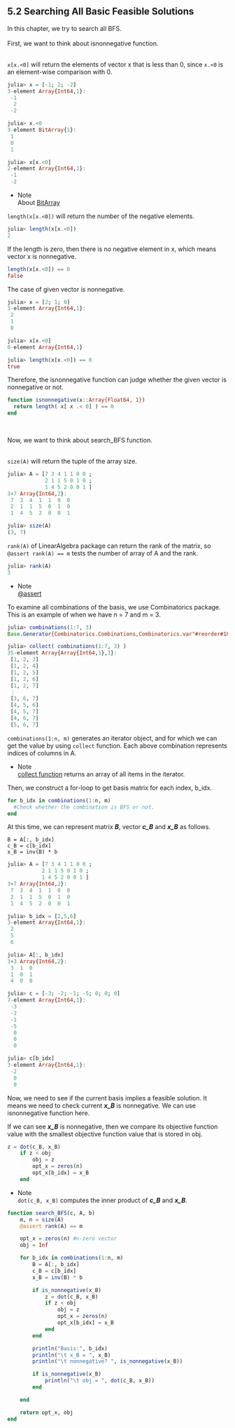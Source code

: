 ## 5.2 Searching All Basic Feasible Solutions  
In this chapter, we try to search all BFS.  
<br>
First, we want to think about isnonnegative function.  
<br>

```x[x.<0]``` will return the elements of vector x that is less than 0, since ```x.<0``` is an element-wise comparison with 0.  

```julia
julia> x = [-1; 2; -2]
3-element Array{Int64,1}:
 -1
  2
 -2

julia> x.<0
3-element BitArray{1}:
 1
 0
 1

julia> x[x.<0]
2-element Array{Int64,1}:
 -1
 -2
```
- Note  
About [BitArray](https://docs.julialang.org/en/v1/base/arrays/#Base.BitArray-Tuple{UndefInitializer,Vararg{Integer,N}%20where%20N}
)

```length(x[x.<0])``` will return the number of the negative elements. 
```julia
julia> length(x[x.<0])
2
```

If the length is zero, then there is no negative element in x, which means vector x is nonnegative.
```julia
length(x[x.<0]) == 0
false
```

The case of given vector is nonnegative.
```julia
julia> x = [2; 1; 0]
3-element Array{Int64,1}:
 2
 1
 0

julia> x[x.<0]
0-element Array{Int64,1}

julia> length(x[x.<0]) == 0
true
```

Therefore, the isnonnegative function can judge whether the given vector is nonnegative or not.
```julia
function isnonnegative(x::Array{Float64, 1})
  return length( x[ x .< 0] ) == 0
end
```
<br>

Now, we want to think about search_BFS function.  
<br>

```size(A)``` will return the tuple of the array size.
```julia
julia> A = [7 3 4 1 1 0 0 ;
            2 1 1 5 0 1 0 ;
            1 4 5 2 0 0 1 ]
3×7 Array{Int64,2}:
 7  3  4  1  1  0  0
 2  1  1  5  0  1  0
 1  4  5  2  0  0  1

julia> size(A)
(3, 7)
```

```rank(A)``` of LinearAlgebra package can return the rank of the matrix, so ```@assert rank(A) == m``` tests the number of array of A and the rank.
```julia
julia> rank(A)
3
```
- Note  
[@assert](https://docs.julialang.org/en/v1/base/base/#Base.@assert)

To examine all combinations of the basis, we use Combinatorics package. This is an example of when we have n = 7 and m = 3.
```julia
julia> combinations(1:7, 3)
Base.Generator{Combinatorics.Combinations,Combinatorics.var"#reorder#10"{UnitRange{Int64}}}(Combinatorics.var"#reorder#10"{UnitRange{Int64}}(1:7), Combinatorics.Combinations(7, 3))

julia> collect( combinations(1:7, 3) )
35-element Array{Array{Int64,1},1}:
 [1, 2, 3]
 [1, 2, 4]
 [1, 2, 5]
 [1, 2, 6]
 [1, 2, 7]
 ⋮
 [3, 6, 7]
 [4, 5, 6]
 [4, 5, 7]
 [4, 6, 7]
 [5, 6, 7]
```
```combinations(1:n, m)``` generates an iterator object, and for which we can get the value by using ```collect``` function. Each above combination represents indices of columns in A.
- Note  
[collect function](https://docs.julialang.org/en/v1/base/collections/#Base.collect-Tuple{Any}) returns an array of all items in the iterator.

Then, we construct a for-loop to get basis matrix for each index, b_idx.
```julia
for b_idx in combinations(1:n, m)
  #Check whether the combination is BFS or not.
end
```

At this time, we can represent matrix ***B***, vector ***c_B*** and ***x_B*** as follows.
```
B = A[:, b_idx]
c_B = c[b_idx]
x_B = inv(B) * b
```

```julia
julia> A = [7 3 4 1 1 0 0 ;
           2 1 1 5 0 1 0 ;
           1 4 5 2 0 0 1 ]
3×7 Array{Int64,2}:
 7  3  4  1  1  0  0
 2  1  1  5  0  1  0
 1  4  5  2  0  0  1

julia> b_idx = [2,5,6]
3-element Array{Int64,1}:
 2
 5
 6

julia> A[:, b_idx]
3×3 Array{Int64,2}:
 3  1  0
 1  0  1
 4  0  0

julia> c = [-3; -2; -1; -5; 0; 0; 0]
7-element Array{Int64,1}:
 -3
 -2
 -1
 -5
  0
  0
  0

julia> c[b_idx]
3-element Array{Int64,1}:
 -2
  0
  0
```

Now, we need to see if the current basis implies a feasible solution. It means we need to check current ***x_B*** is nonnegative. We can use isnonnegative function here.

If we can see ***x_B*** is nonnegative, then we compare its objective function value with the smallest objective function value that is stored in obj.
```julia
z = dot(c_B, x_B)
    if z < obj
        obj = z
        opt_x = zeros(n)
        opt_x[b_idx] = x_B
    end
```
- Note  
```dot(c_B, x_B)``` computes the inner product of ***c_B*** and ***x_B***.



```julia
function search_BFS(c, A, b)
    m, n = size(A)
    @assert rank(A) == m

    opt_x = zeros(n) #n-zero vector
    obj = Inf

    for b_idx in combinations(1:n, m)
        B = A[:, b_idx]
        c_B = c[b_idx]
        x_B = inv(B) * b

        if is_nonnegative(x_B)
            z = dot(c_B, x_B)
            if z < obj
                obj = z
                opt_x = zeros(n)
                opt_x[b_idx] = x_B
            end
        end

        println("Basis:", b_idx)
        println("\t x_B = ", x_B)
        println("\t nonnegative? ", is_nonnegative(x_B))

        if is_nonnegative(x_B)
            println("\t obj = ", dot(c_B, x_B))
        end

    end

    return opt_x, obj
end
```

